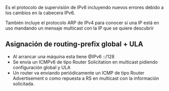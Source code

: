 Es el protocolo de supervisión de IPv6 incluyendo nuevos errores debido a los cambios en la cabecera IPv6.

También incluye el protocolo ARP de IPv4 para conocer si una IP está en uso mandando un mensaje multicast con la IP que se quiere descubrir

## Asignación de routing-prefix global + ULA

- Al arrancar una máquina esta tiene @IPv6 ::/128
- Se envía un ICMPv6 de tipo Router Solicitation en multicast pidiendo configuración global y ULA
- Un router va enviando periódicamente un ICMP de tipo Router Advertisement o como repuesta a RS en multicast con la información solicitada.
